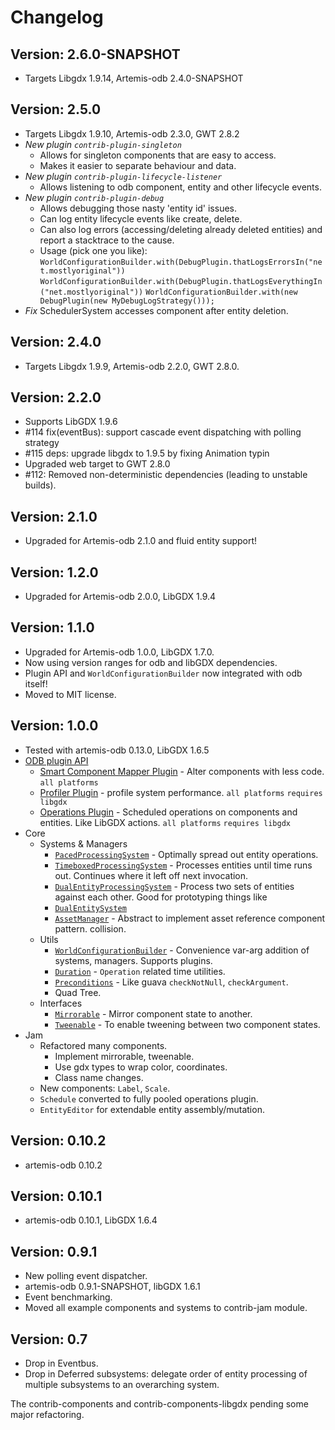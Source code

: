 # Changelog

## Version: 2.6.0-SNAPSHOT

- Targets Libgdx 1.9.14, Artemis-odb 2.4.0-SNAPSHOT

## Version: 2.5.0

- Targets Libgdx 1.9.10, Artemis-odb 2.3.0, GWT 2.8.2
- *New plugin `contrib-plugin-singleton`*
  - Allows for singleton components that are easy to access.
  - Makes it easier to separate behaviour and data.
- *New plugin `contrib-plugin-lifecycle-listener`*
  - Allows listening to odb component, entity and other lifecycle events.
- *New plugin `contrib-plugin-debug`*
  - Allows debugging those nasty 'entity id' issues.
  - Can log entity lifecycle events like create, delete.
  - Can also log errors (accessing/deleting already deleted entities) and report a stacktrace to the cause.
  - Usage (pick one you like):
       `WorldConfigurationBuilder.with(DebugPlugin.thatLogsErrorsIn("net.mostlyoriginal"))`
       `WorldConfigurationBuilder.with(DebugPlugin.thatLogsEverythingIn("net.mostlyoriginal"))`
       `WorldConfigurationBuilder.with(new DebugPlugin(new MyDebugLogStrategy()));`
- *Fix* SchedulerSystem accesses component after entity deletion. 
   
## Version: 2.4.0

- Targets Libgdx 1.9.9, Artemis-odb 2.2.0, GWT 2.8.0.

## Version: 2.2.0

- Supports LibGDX 1.9.6
- #114 fix(eventBus): support cascade event dispatching with polling strategy
- #115 deps: upgrade libgdx to 1.9.5 by fixing Animation typin
- Upgraded web target to GWT 2.8.0
- #112: Removed non-deterministic dependencies (leading to unstable builds).

## Version: 2.1.0

- Upgraded for Artemis-odb 2.1.0 and fluid entity support!

## Version: 1.2.0

- Upgraded for Artemis-odb 2.0.0, LibGDX 1.9.4

## Version: 1.1.0

- Upgraded for Artemis-odb 1.0.0, LibGDX 1.7.0.
- Now using version ranges for odb and libGDX dependencies.
- Plugin API and `WorldConfigurationBuilder` now integrated with odb itself!
- Moved to MIT license.

## Version: 1.0.0

- Tested with artemis-odb 0.13.0, LibGDX 1.6.5
- [ODB plugin API](https://github.com/DaanVanYperen/artemis-odb-contrib/wiki/Plugin)
  - [Smart Component Mapper Plugin](https://github.com/DaanVanYperen/artemis-odb-contrib/wiki/Extended-Component-Mappers) - Alter components with less code. `all platforms`
  - [Profiler Plugin](https://github.com/DaanVanYperen/artemis-odb-contrib/wiki/Profiler-Plugin) - profile system performance. `all platforms` `requires libgdx`
  - [Operations Plugin](https://github.com/DaanVanYperen/artemis-odb-contrib/wiki/Operations-Plugin) - Scheduled operations on components and entities. Like LibGDX actions. `all platforms` `requires libgdx`
- Core
  - Systems & Managers
    - [`PacedProcessingSystem`](https://github.com/DaanVanYperen/artemis-odb-contrib/wiki/Spread-System) - Optimally spread out entity operations.
    - [`TimeboxedProcessingSystem`](https://github.com/DaanVanYperen/artemis-odb-contrib/wiki/Timeboxed-System) - Processes entities until time runs out. Continues where it left off next invocation.
    - [`DualEntityProcessingSystem`](https://github.com/DaanVanYperen/artemis-odb-contrib/wiki/Dual-Entity-Processing-System) - Process two sets of entities against each other. Good for prototyping things like   
    - [`DualEntitySystem`](https://github.com/DaanVanYperen/artemis-odb-contrib/wiki/Dual-Entity-System)
    - [`AssetManager`](https://github.com/DaanVanYperen/artemis-odb-contrib/wiki/Asset-Manager) - Abstract to implement asset reference component pattern.
collision.
  - Utils
    - [`WorldConfigurationBuilder`](https://github.com/DaanVanYperen/artemis-odb-contrib/wiki/WorldConfigurationBuilder) - Convenience var-arg addition of systems, managers. Supports plugins.
    - [`Duration`](https://github.com/DaanVanYperen/artemis-odb-contrib/wiki/Duration) - `Operation` related time utilities.
    - [`Preconditions`](https://github.com/DaanVanYperen/artemis-odb-contrib/wiki/Preconditions) - Like guava `checkNotNull`, `checkArgument`.
    - Quad Tree.
  - Interfaces
    - [`Mirrorable`](https://github.com/DaanVanYperen/artemis-odb-contrib/wiki/Mirrorable) - Mirror component state to another.
    - [`Tweenable`](https://github.com/DaanVanYperen/artemis-odb-contrib/wiki/Tweenable) - To enable tweening between two component states.
- Jam
  - Refactored many components.
    - Implement mirrorable, tweenable.
    - Use gdx types to wrap color, coordinates.
    - Class name changes.
  - New components: `Label`, `Scale`.
  - `Schedule` converted to fully pooled operations plugin.
  - `EntityEditor` for extendable entity assembly/mutation.
  
## Version: 0.10.2

- artemis-odb 0.10.2

## Version: 0.10.1

- artemis-odb 0.10.1, LibGDX 1.6.4

## Version: 0.9.1

- New polling event dispatcher.
- artemis-odb 0.9.1-SNAPSHOT, libGDX 1.6.1
- Event benchmarking.
- Moved all example components and systems to contrib-jam module.

## Version: 0.7

- Drop in Eventbus.
- Drop in Deferred subsystems: delegate order of entity processing of multiple subsystems to an overarching system.

The contrib-components and contrib-components-libgdx pending some major refactoring.
